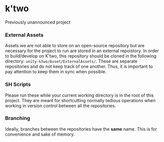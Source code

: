 # k'two
Previously unannounced project

### External Assets
Assets we are not able to store on an open-source repository but are necessary for the project to run are stored in an external repoistory. In order to build/develop on K'two, this repository should be cloned in the following directory: `unity-ktwo/Asset/ExternalAssets/`. These are separate repositories and do not keep track of one another. Thus, it is important to pay attention to keep them in sync when possible.

### SH Scripts
Please run these while your current working directory is in the root of this project. They are meant for shortcutting normally tedious operations when working in version control between all the repositories.

### Branching
Ideally, branches between the repositories have the **same** name. This is for convenience and sake of memory.
